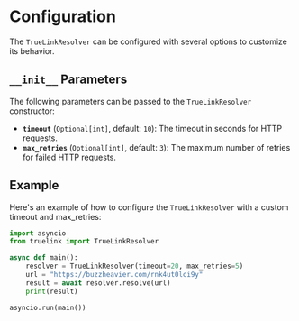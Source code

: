 # Configuration

The `TrueLinkResolver` can be configured with several options to customize its behavior.

## `__init__` Parameters

The following parameters can be passed to the `TrueLinkResolver` constructor:

- **`timeout`** (`Optional[int]`, default: `10`): The timeout in seconds for HTTP requests.
- **`max_retries`** (`Optional[int]`, default: `3`): The maximum number of retries for failed HTTP requests.

## Example

Here's an example of how to configure the `TrueLinkResolver` with a custom timeout and max_retries:

```python
import asyncio
from truelink import TrueLinkResolver

async def main():
    resolver = TrueLinkResolver(timeout=20, max_retries=5)
    url = "https://buzzheavier.com/rnk4ut0lci9y"
    result = await resolver.resolve(url)
    print(result)

asyncio.run(main())
```
